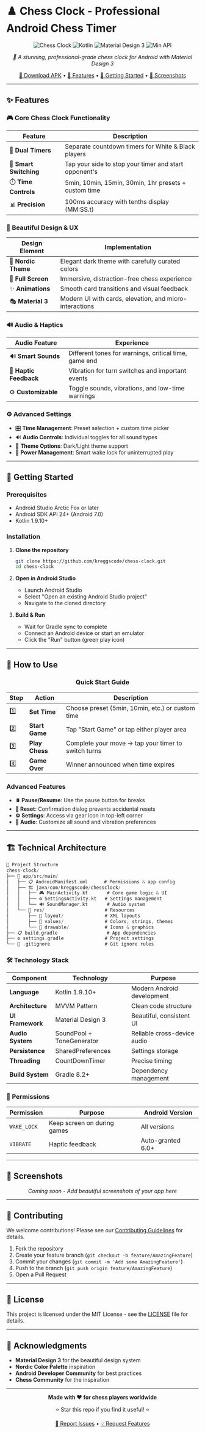 # ♟️ Chess Clock - Professional Android Chess Timer

<div align="center">

![Chess Clock](https://img.shields.io/badge/Android-3DDC84?style=for-the-badge&logo=android&logoColor=white)
![Kotlin](https://img.shields.io/badge/Kotlin-7F52FF?style=for-the-badge&logo=kotlin&logoColor=white)
![Material Design 3](https://img.shields.io/badge/Material%20Design%203-6750A4?style=for-the-badge&logo=materialdesign&logoColor=white)
![Min API](https://img.shields.io/badge/Min%20API-24%2B-brightgreen?style=for-the-badge)

*🎯 A stunning, professional-grade chess clock for Android with Material Design 3*

[📱 Download APK](#) • [📖 Features](#-features) • [🚀 Getting Started](#-getting-started) • [📸 Screenshots](#-screenshots)

</div>

---

## ✨ Features

### 🎮 Core Chess Clock Functionality
<div align="center">

| Feature | Description |
|---------|-------------|
| 🎯 **Dual Timers** | Separate countdown timers for White & Black players |
| 🔄 **Smart Switching** | Tap your side to stop your timer and start opponent's |
| ⏱️ **Time Controls** | 5min, 10min, 15min, 30min, 1hr presets + custom time |
| 📊 **Precision** | 100ms accuracy with tenths display (MM:SS.t) |

</div>

### 🎨 Beautiful Design & UX
<div align="center">

| Design Element | Implementation |
|----------------|----------------|
| 🌙 **Nordic Theme** | Elegant dark theme with carefully curated colors |
| 📱 **Full Screen** | Immersive, distraction-free chess experience |
| ✨ **Animations** | Smooth card transitions and visual feedback |
| 🎭 **Material 3** | Modern UI with cards, elevation, and micro-interactions |

</div>

### 🔊 Audio & Haptics
<div align="center">

| Audio Feature | Experience |
|---------------|------------|
| 🔊 **Smart Sounds** | Different tones for warnings, critical time, game end |
| 📳 **Haptic Feedback** | Vibration for turn switches and important events |
| ⚙️ **Customizable** | Toggle sounds, vibrations, and low-time warnings |

</div>

### ⚙️ Advanced Settings
- 🎛️ **Time Management**: Preset selection + custom time picker
- 🔊 **Audio Controls**: Individual toggles for all sound types
- 🎨 **Theme Options**: Dark/Light theme support
- 🔋 **Power Management**: Smart wake lock for uninterrupted play

---

## 🚀 Getting Started

### Prerequisites
- Android Studio Arctic Fox or later
- Android SDK API 24+ (Android 7.0)
- Kotlin 1.9.10+

### Installation

1. **Clone the repository**
   ```bash
   git clone https://github.com/kreggscode/chess-clock.git
   cd chess-clock
   ```

2. **Open in Android Studio**
   - Launch Android Studio
   - Select "Open an existing Android Studio project"
   - Navigate to the cloned directory

3. **Build & Run**
   - Wait for Gradle sync to complete
   - Connect an Android device or start an emulator
   - Click the "Run" button (green play icon)

---

## 📱 How to Use

<div align="center">

### Quick Start Guide

| Step | Action | Description |
|------|--------|-------------|
| 1️⃣ | **Set Time** | Choose preset (5min, 10min, etc.) or custom time |
| 2️⃣ | **Start Game** | Tap "Start Game" or tap either player area |
| 3️⃣ | **Play Chess** | Complete your move → tap your timer to switch turns |
| 4️⃣ | **Game Over** | Winner announced when time expires |

</div>

### Advanced Features
- **⏸️ Pause/Resume**: Use the pause button for breaks
- **🔄 Reset**: Confirmation dialog prevents accidental resets
- **⚙️ Settings**: Access via gear icon in top-left corner
- **🎵 Audio**: Customize all sound and vibration preferences

---

## 🏗️ Technical Architecture

```kotlin
📁 Project Structure
chess-clock/
├── 📱 app/src/main/
│   ├── 📋 AndroidManifest.xml      # Permissions & app config
│   ├── 🏗️ java/com/kreggscode/chessclock/
│   │   ├── 🎮 MainActivity.kt       # Core game logic & UI
│   │   ├── ⚙️ SettingsActivity.kt   # Settings management
│   │   └── 🔊 SoundManager.kt       # Audio system
│   └── 🎨 res/                      # Resources
│       ├── 📱 layout/               # XML layouts
│       ├── 🎨 values/               # Colors, strings, themes
│       └── 📸 drawable/             # Icons & graphics
├── 📋 build.gradle                  # App dependencies
├── ⚙️ settings.gradle               # Project settings
└── 🚫 .gitignore                    # Git ignore rules
```

### 🛠️ Technology Stack

<div align="center">

| Component | Technology | Purpose |
|-----------|------------|---------|
| **Language** | Kotlin 1.9.10+ | Modern Android development |
| **Architecture** | MVVM Pattern | Clean code structure |
| **UI Framework** | Material Design 3 | Beautiful, consistent UI |
| **Audio System** | SoundPool + ToneGenerator | Reliable cross-device audio |
| **Persistence** | SharedPreferences | Settings storage |
| **Threading** | CountDownTimer | Precise timing |
| **Build System** | Gradle 8.2+ | Dependency management |

</div>

### 🔐 Permissions

| Permission | Purpose | Android Version |
|------------|---------|-----------------|
| `WAKE_LOCK` | Keep screen on during games | All versions |
| `VIBRATE` | Haptic feedback | Auto-granted 6.0+ |

---

## 📸 Screenshots

<div align="center">

*Coming soon - Add beautiful screenshots of your app here*

</div>

---

## 🤝 Contributing

We welcome contributions! Please see our [Contributing Guidelines](CONTRIBUTING.md) for details.

1. Fork the repository
2. Create your feature branch (`git checkout -b feature/AmazingFeature`)
3. Commit your changes (`git commit -m 'Add some AmazingFeature'`)
4. Push to the branch (`git push origin feature/AmazingFeature`)
5. Open a Pull Request

---

## 📄 License

This project is licensed under the MIT License - see the [LICENSE](LICENSE) file for details.

---

## 🙏 Acknowledgments

- **Material Design 3** for the beautiful design system
- **Nordic Color Palette** inspiration
- **Android Developer Community** for best practices
- **Chess Community** for the inspiration

---

<div align="center">

**Made with ❤️ for chess players worldwide**

⭐ Star this repo if you find it useful! ⭐

[🐛 Report Issues](https://github.com/kreggscode/chess-clock/issues) • [💡 Request Features](https://github.com/kreggscode/chess-clock/discussions)

</div>
